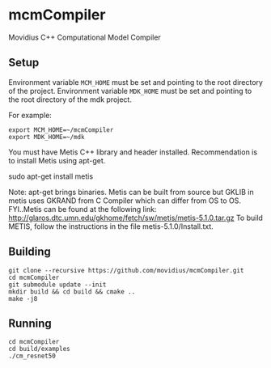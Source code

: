 # mcmCompiler
Movidius C++ Computational Model Compiler

## Setup
Environment variable `MCM_HOME` must be set and pointing to the root directory of the project.
Environment variable `MDK_HOME` must be set and pointing to the root directory of the mdk project.

For example:

```
export MCM_HOME=~/mcmCompiler 
export MDK_HOME=~/mdk 
```

You must have Metis C++ library and header installed. Recommendation is to install Metis using apt-get.

sudo apt-get install metis

Note: apt-get brings binaries. Metis can be built from source but GKLIB in metis uses GKRAND from C Compiler which can differ from OS to OS. 
FYI..Metis can be found at the following link:
http://glaros.dtc.umn.edu/gkhome/fetch/sw/metis/metis-5.1.0.tar.gz
To build METIS, follow the instructions in the file metis-5.1.0/Install.txt. 

## Building
```
git clone --recursive https://github.com/movidius/mcmCompiler.git
cd mcmCompiler
git submodule update --init
mkdir build && cd build && cmake ..
make -j8
```

## Running
```
cd mcmCompiler
cd build/examples
./cm_resnet50
```
